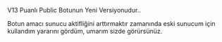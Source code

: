 
V13 Puanlı Public Botunun Yeni Versiyonudur..

Botun amacı sunucu aktifliğini arttırmaktır zamanında eski sunucum için kullandım yararını gördüm, umarım sizde görürsünüz.
